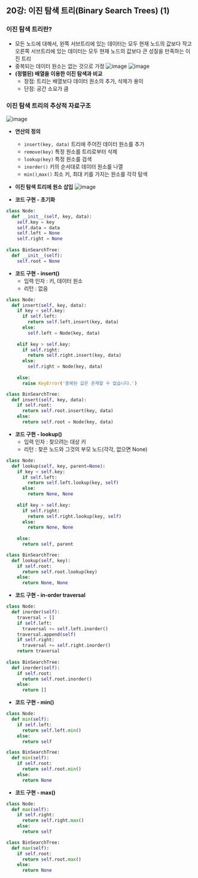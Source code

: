 ## 20강: 이진 탐색 트리(Binary Search Trees) (1)

### 이진 탐색 트리란?
* 모든 노드에 대해서, 왼쪽 서브트리에 있는 데이터는 모두 현재 노드의 값보다 작고 오른쪽 서브트리에 있는 데이터는 모두 현재 노드의 값보다 큰 성질을 만족하는 이진 트리
* 중복되는 데이터 원소는 없는 것으로 가정
![image](https://user-images.githubusercontent.com/109029407/203610142-03a3ec46-3271-4c91-8717-21a301802471.png)
![image](https://user-images.githubusercontent.com/109029407/203610444-f588c255-cebe-46e3-bf46-6ddc8c1a0d17.png)
* **(정렬된) 배열을 이용한 이진 탐색과 비교**
  * 장점: 트리는 배열보다 데이터 원소의 추가, 삭제가 용이
  * 단점: 공간 소요가 큼   

### 이진 탐색 트리의 추상적 자료구조
![image](https://user-images.githubusercontent.com/109029407/203611133-d451f812-d0d6-49b5-8baa-1cb93424de19.png)

* **연산의 정의**
  * `insert(key, data)` 트리에 주어진 데이터 원소를 추가
  * `remove(key)` 특정 원소를 트리로부터 삭제
  * `lookup(key)` 특정 원소를 검색
  * `inorder()` 키의 순서대로 데이터 원소를 나열
  * `min()`,`max()` 최소 키, 최대 키를 가지는 원소를 각각 탐색


* **이진 탐색 트리에 원소 삽입**
![image](https://user-images.githubusercontent.com/109029407/203611749-0f14a58e-6cfb-4612-ac17-0110f3cd744b.png)


* **코드 구현 - 초기화**
```python
class Node:
  def __init__(self, key, data):
    self.key = key
    self.data = data
    self.left = None
    self.right = None
    
class BinSearchTree:
  def __init__(self):
    self.root = None
```

* **코드 구현 - insert()**
  * 입력 인자 : 키, 데이터 원소
  * 리턴 : 없음
```python
class Node:
  def insert(self, key, data):
    if key < self.key:
      if self.left:
        return self.left.insert(key, data)
      else:
        self.left = Node(key, data)
        
    elif key > self.key:
      if self.right:
        return self.right.insert(key, data)
      else:
        self.right = Node(key, data)   
        
    else:
      raise KeyError('중복된 값은 존재할 수 없습니다.')

class BinSearchTree:
  def insert(self, key, data):
    if self.root:
      return self.root.insert(key, data)
    else:
      return self.root = Node(key, data)
```

* **코드 구현 - lookup()**
  * 입력 인자 : 찾으려는 대상 키
  * 리턴 : 찾은 노드와 그것의 부모 노드(각각, 없으면 None)
```python
class Node:
  def lookup(self, key, parent=None):
    if key < self.key:
      if self.left:
        return self.left.lookup(key, self)
      else:
        return None, None
        
    elif key > self.key:
      if self.right:
        return self.right.lookup(key, self)
      else:
        return None, None      
        
    else:
      return self, parent

class BinSearchTree:
  def lookup(self, key):
    if self.root:
      return self.root.lookup(key)
    else:
      return None, None
```

* **코드 구현 - in-order traversal**
```python
class Node:
  def inorder(self):
    traversal = []
    if self.left:
      traversal += self.left.inorder()
    traversal.append(self)
    if self.right:
      traversal += self.right.inorder()
    return traversal
    
class BinSearchTree:
  def inorder(self):
    if self.root:
      return self.root.inorder()
    else:
      return []
```

* **코드 구현 - min()**
```python
class Node:
  def min(self):
    if self.left:
      return self.left.min()
    else:
      return self

class BinSearchTree:
  def min(self):
    if self.root:
      return self.root.min()
    else:
      return None
```

* **코드 구현 - max()**
```python
class Node:
  def max(self):
    if self.right:
      return self.right.max()
    else:
      return self

class BinSearchTree:
  def max(self):
    if self.root:
      return self.root.max()
    else:
      return None
```
